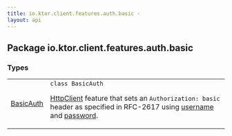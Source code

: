 ```yaml
---
title: io.ktor.client.features.auth.basic - 
layout: api
---
```




## Package io.ktor.client.features.auth.basic

### Types

<table class="api-docs-table">
<tbody>
<tr>
<td markdown="1">

<a href="-basic-auth/index.html">BasicAuth</a>


</td>
<td markdown="1">
<div class="signature"><code><span class="keyword">class </span><span class="identifier">BasicAuth</span></code></div>

<a href="../io.ktor.client/-http-client/index.html">HttpClient</a> feature that sets an <code>Authorization: basic</code> header
as specified in RFC-2617 using <a href="-basic-auth/username.html">username</a> and <a href="-basic-auth/password.html">password</a>.


</td>
</tr>
</tbody>
</table>
